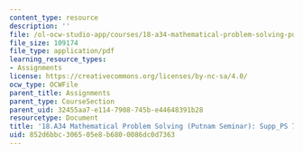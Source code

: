 ```yaml
---
content_type: resource
description: ''
file: /ol-ocw-studio-app/courses/18-a34-mathematical-problem-solving-putnam-seminar-fall-2018/852d6bbc306505e8b6800086dc0d7363_MIT18_A34F18Supp7.pdf
file_size: 109174
file_type: application/pdf
learning_resource_types:
- Assignments
license: https://creativecommons.org/licenses/by-nc-sa/4.0/
ocw_type: OCWFile
parent_title: Assignments
parent_type: CourseSection
parent_uid: 32455aa7-e114-7908-745b-e44648391b28
resourcetype: Document
title: '18.A34 Mathematical Problem Solving (Putnam Seminar): Supp_PS 7'
uid: 852d6bbc-3065-05e8-b680-0086dc0d7363
---
```

